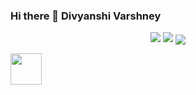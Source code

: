 ### Hi there 👋 Divyanshi Varshney

<p align="center">
<img src="https://github-readme-stats.vercel.app/api?username=divyanshi-varshney2002&show_icons=true&hide_border=true&&count_private=true&include_all_commits=true" />
<img src="https://github-readme-stats.vercel.app/api/top-langs?username=divyanshi-varshney2002&show_icons=true&locale=en&layout=compact"/>
<img align="center" src="https://github-readme-streak-stats.herokuapp.com/?user=divyanshi-varshney2002&locale=en&layout=compact" />
</p>
<a href="https://www.instagram.com/_divyanshi_varshney_/">
  <img height="50" src="https://user-images.githubusercontent.com/46517096/166974368-9798f39f-1f46-499c-b14e-81f0a3f83a06.png"/>
</a>
